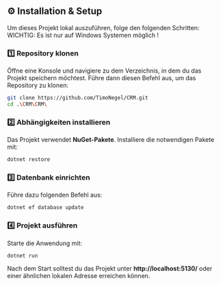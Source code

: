 ## ⚙️ Installation & Setup  

Um dieses Projekt lokal auszuführen, folge den folgenden Schritten: 
WICHTIG: Es ist nur auf Windows Systemen möglich !

### 1️⃣ **Repository klonen**  
Öffne eine Konsole und navigiere zu dem Verzeichnis, in dem du das Projekt speichern möchtest. Führe dann diesen Befehl aus, um das Repository zu klonen:  

```sh
git clone https://github.com/TimoNegel/CRM.git
cd .\CRM\CRM\
```

### 2️⃣ **Abhängigkeiten installieren**  
Das Projekt verwendet **NuGet-Pakete**. Installiere die notwendigen Pakete mit:  

```sh
dotnet restore
```

### 3️⃣ **Datenbank einrichten**  
 Führe dazu folgenden Befehl aus:  

```sh
dotnet ef database update
```

### 4️⃣ **Projekt ausführen**  
Starte die Anwendung mit:  

```sh
dotnet run
```


Nach dem Start solltest du das Projekt unter **http://localhost:5130/** oder einer ähnlichen lokalen Adresse erreichen können.  

